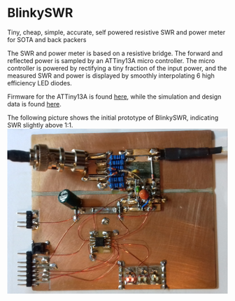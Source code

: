 # BlinkySWR

Tiny, cheap, simple, accurate, self powered resistive SWR and power meter for SOTA and back packers

The SWR and power meter is based on a resistive bridge. The forward and reflected power is sampled by an ATTiny13A micro controller. The micro controller is powered by rectifying a tiny fraction of the input power, and the measured SWR and power is displayed by smoothly interpolating 6 high efficiency LED diodes.

Firmware for the ATTiny13A is found [here](firmware), while the simulation and design data is found [here](design).

The following picture shows the initial prototype of BlinkySWR, indicating SWR slightly above 1:1.
![BlinkySWR prototype](doc/blinkyswr-50ohm.png)
